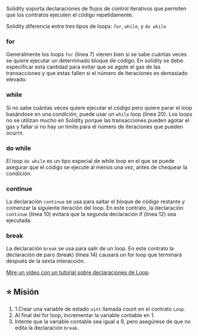 Solidity soporta declaraciones de flujos de control iterativos que permiten que los contratos ejecuten el código repetidamente.

Solidity diferencia entre tres tipos de loops: `for`, `while`, y `do while`

### for

Generalmente los loops `for` (línea 7) vienen bien si se sabe cuántas veces se quiere ejecutar un determinado bloque de código. En solidity se debe especificar esta cantidad para evitar que se agote el gas de las transacciones y que estas fallen si el número de iteraciones es demasiado elevado.

### while

Si no sabe cuántas veces quiere ejecutar el código pero quiere parar el loop basándose en una condición, puede usar un `while` loop (línea 20).
Los loops no se utilizan mucho en Solidity porque las transacciones pueden agotar el gas y fallar si no hay un límite para el número de iteraciones que pueden ocurrir.

### do while

El loop `do while` es un tipo especial de while loop en el que se puede asegurar que el código se ejecute al menos una vez, antes de chequear la condición.

### continue

La declaración `continue` se usa para saltar el bloque de código restante y comenzar la siguiente iteración del loop. En este contrato, la declaración `continue` (línea 10) evitará que la segunda declaración if (línea 12) sea ejecutada.

### break

La declaración `break` se usa para salir de un loop. En este contrato la declaración de paro (break) (línea 14) causará un for loop que terminará después de la sexta interacción.

<a href="https://www.youtube.com/watch?v=SB705OK3bUg" target="_blank">Mire un vídeo con un tutorial sobre declaraciones de Loop</a>.

## ⭐️ Misión

1. 1.Crear una variable de estado `uint` llamada count en el contrato `Loop`.
2. Al final del for loop, incrementar la variable contable en 1.
3. Intente que la variable contable sea igual a 9, pero asegúrese de que no edita la declaración `break`.